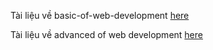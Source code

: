 
Tài liệu về basic-of-web-development [here](basic-of-web-development.md)

Tài liệu về advanced of web development [here](advanced-of-web-development.md)

